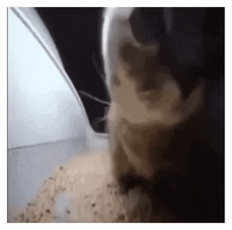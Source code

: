 

<img src="https://github.com/XaiyanLevixk/XaiyanLevixk/blob/main/ezgif.com-optimize.gif" width="850" height="500"/>
